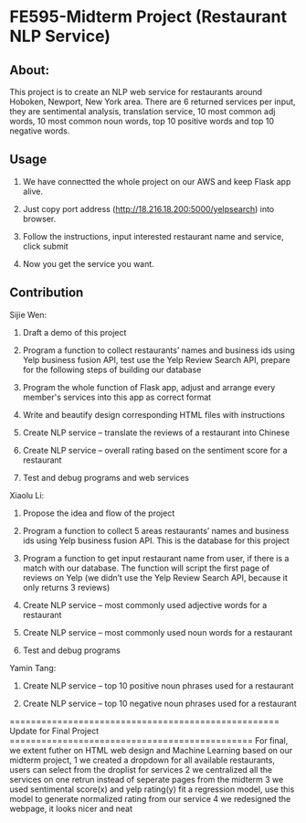 # FE595-Midterm Project (Restaurant NLP Service)
## About:
This project is to create an NLP web service for restaurants around Hoboken, Newport, New York area. There are 6 returned services per input, they are sentimental analysis, translation service, 10 most common adj words, 10 most common noun words, top 10 positive words and top 10 negative words.
## Usage
1. We have connectted the whole project on our AWS and keep Flask app alive.

2. Just copy port address (http://18.216.18.200:5000/yelpsearch) into browser.

3. Follow the instructions, input interested restaurant name and service, click submit

4. Now you get the service you want.

## Contribution
Sijie Wen:

1. Draft a demo of this project

2. Program a function to collect restaurants’ names and business ids using Yelp business fusion API, test use the Yelp Review Search API, prepare for the following steps of building our database 

3. Program the whole function of Flask app, adjust and arrange every member's services into this app as correct format

4. Write and beautify design corresponding HTML files with instructions

5. Create NLP service – translate the reviews of a restaurant into Chinese

6. Create NLP service – overall rating based on the sentiment score for a restaurant

7. Test and debug programs and web services


Xiaolu Li:

1. Propose the idea and flow of the project

2. Program a function to collect 5 areas restaurants’ names and business ids using Yelp business fusion API. This is the database for this project 

3. Program a function to get input restaurant name from user, if there is a match with our database. The function will script the first page of reviews on Yelp (we didn’t use the Yelp Review Search API, because it only returns 3 reviews)

4. Create NLP service – most commonly used adjective words for a restaurant

5. Create NLP service – most commonly used noun words for a restaurant

6. Test and debug programs


Yamin Tang:

1. Create NLP service – top 10 positive noun phrases used for a restaurant

2. Create NLP service – top 10 negative noun phrases used for a restaurant

=================================================== Update for Final Project ==============================================
For final, we extent futher on HTML web design and Machine Learning based on our midterm project, 
1 we created a dropdown for all available restaurants, users can select from the droplist for services
2 we centralized all the services on one retrun instead of seperate pages from the midterm 
3 we used sentimental score(x) and yelp rating(y) fit a regression model, use this model to generate normalized rating from our service 
4 we redesigned the webpage, it looks nicer and neat

